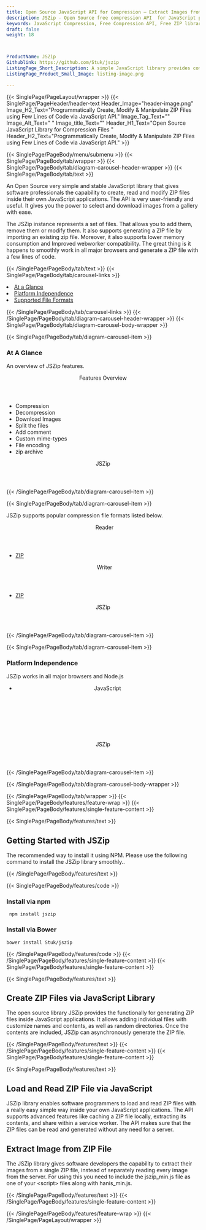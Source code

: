 ```yaml
---
title: Open Source JavaScript API for Compression – Extract Images from ZIP
description: JSZip - Open Source free compression API  for JavaScript programmers. Create, Read & Manipulate ZIP files, extract Image from ZIP File via JavaScript library
keywords: JavaScript Compression, Free Compression API, Free ZIP library, JavaScript compression API, compress files in JavaScript, decompress files JavaScript,  ZIP JavaScript Archive, JavaScript  BZip2, JavaScript BZip2,  JavaScript ZIP programming, create  ZIP archive, JavaScript compression Library, Open Source JavaScript Library
draft: false
weight: 18



ProductName: JSZip
Githublink: https://github.com/Stuk/jszip
ListingPage_Short_Description: A simple JavaScript library provides complete functionality for creating, reading and manipulating ZIP files inside JavaScript applications.
ListingPage_Product_Small_Image: listing-image.png 

---
```


{{< SinglePage/PageLayout/wrapper >}}
{{< SinglePage/PageHeader/header-text
Header_Image="header-image.png"
Image_H2_Text="Programmatically Create, Modify & Manipulate ZIP Files using Few Lines of Code via JavaScript API."
Image_Tag_Text=""
Image_Alt_Text=" "
Image_title_Text=""
Header_H1_Text="Open Source JavaScript Library for Compression Files "
Header_H2_Text="Programmatically Create, Modify & Manipulate ZIP Files using Few Lines of Code via JavaScript API." >}}

{{< SinglePage/PageBody/menu/submenu >}}
{{< SinglePage/PageBody/tab/wrapper >}}
{{< SinglePage/PageBody/tab/diagram-carousel-header-wrapper >}}
{{< SinglePage/PageBody/tab/text >}}



<p>An Open Source very simple and stable JavaScript library that gives software professionals the capability to create, read and modify ZIP files inside their own JavaScript applications. The API is very user-friendly and useful. It gives you the power to select and download images from a gallery with ease.</p>
<p>The JSZip instance represents a set of files. That allows you to add them, remove them or modify them. It also supports generating a ZIP file by importing an existing zip file. Moreover, it also supports lower memory consumption and Improved webworker compatibility. The great thing is it happens to smoothly work in all major browsers and generate a ZIP file with a few lines of code.</p>

{{< /SinglePage/PageBody/tab/text >}}
{{< SinglePage/PageBody/tab/carousel-links >}}

<li data-target="#diagramcarousel" data-slide-to="0"><a href="#">At a Glance</a></li>
<li data-target="#diagramcarousel" data-slide-to="2"><a href="#">Platform Independence</a></li>
<li data-target="#diagramcarousel" data-slide-to="1"><a class="activetab" href="#">Supported File Formats</a></li>


{{< /SinglePage/PageBody/tab/carousel-links >}}
{{< /SinglePage/PageBody/tab/diagram-carousel-header-wrapper >}}
{{< SinglePage/PageBody/tab/diagram-carousel-body-wrapper >}}

{{< SinglePage/PageBody/tab/diagram-carousel-item >}}
<h3>At A Glance</h3>
<p>An overview of JSZip features.</p>
<div class="diagram1 d1-poi">
<div class="d1-row">
<div class="d1-col d1-left"><header>Features Overview</header>
<ul>
<li>Compression</li>
<li>Decompression</li>
<li>Download Images</li>
<li>Split the files</li>
<li>Add comment</li>
<li>Custom mime-types</li>
<li>File encoding</li>
<li>zip archive</li>
</ul>
</div>
</div>
<div class="d1-logo" style="border: none;"><!--<img src='listing-image.png' alt="Compression APIs for .NET" />--><header>JSZip</header><footer><small></small></footer></div>
<!--/logo--></div>
<!--/diagram1-->
{{< /SinglePage/PageBody/tab/diagram-carousel-item >}}

{{< SinglePage/PageBody/tab/diagram-carousel-item >}}
<p>JSZip supports popular compression file formats listed below.</p>
<div class="diagram1 d2  d1-poi">
<div class="d1-row">
<div class="d1-col d1-left"><header><i class="fa fa-arrows-v "> </i> Reader</header>
<ul>
<li><a href="https://docs.fileformat.com/compression/zip/">ZIP</a></li>
</ul>
</div>
<!--/left-->
<div class="d1-col d1-right"><header><i class="fa  fa-long-arrow-down"> </i> Writer</header>
<ul>
<li><a href="https://docs.fileformat.com/compression/zip/">ZIP</a></li>
</ul>
</div>
<!--/right--></div>
<!--/row-->
<div class="d1-logo" style="border: none;"><!--<img src='listing-image.png' alt="Compression APIs for .NET" />--><header>JSZip</header><footer><small></small></footer></div>
<!--/logo--></div>
<!--/diagram2-->
{{< /SinglePage/PageBody/tab/diagram-carousel-item >}}

{{< SinglePage/PageBody/tab/diagram-carousel-item >}}
<h3>Platform Independence</h3>
<p>JSZip works in all major browsers and Node.js</p>
<div class="diagram1 d1-poi">
<div class="d1-row">
<div class="d1-col d1-left"><header>
<ul>
<li>JavaScript</li>
</ul>
</header><header> </header></div>
<!--/right--></div>
<!--/row-->
<div class="d1-logo" style="border: none;"><!--<img src='listing-image.png' alt="Compression APIs for .NET" />--><header>JSZip</header><footer><small></small></footer></div>
<!--/logo--></div>
<!--/diagram2 -->
{{< /SinglePage/PageBody/tab/diagram-carousel-item >}}

{{< /SinglePage/PageBody/tab/diagram-carousel-body-wrapper >}}

{{< /SinglePage/PageBody/tab/wrapper >}}
{{< SinglePage/PageBody/features/feature-wrap >}}
{{< SinglePage/PageBody/features/single-feature-content >}}

{{< SinglePage/PageBody/features/text >}}
<h2 class="h2title">Getting Started with JSZip</h2>
<p>The recommended way to install it using NPM. Please use the following command to install the JSZip library smoothly..</p>
{{< /SinglePage/PageBody/features/text >}}

{{< SinglePage/PageBody/features/code >}}
<h3>Install via <strong>npm</strong></h3>
<pre><code class="html"> npm install jszip <br></code></pre>
<h3>Install via <strong>Bower</strong></h3>
<pre><code class="html">bower install Stuk/jszip  </code></pre>

{{< /SinglePage/PageBody/features/code >}}
{{< /SinglePage/PageBody/features/single-feature-content >}}
{{< SinglePage/PageBody/features/single-feature-content >}}

{{< SinglePage/PageBody/features/text >}}
<h2 class="h2title">Create ZIP Files via JavaScript Library</h2>
<p>The open source library JSZip provides the functionally for generating ZIP files inside JavaScript applications. It allows adding individual files with customize names and contents, as well as random directories. Once the contents are included, JSZip can asynchronously generate the ZIP file.</p>

{{< /SinglePage/PageBody/features/text >}}
{{< /SinglePage/PageBody/features/single-feature-content >}}
{{< SinglePage/PageBody/features/single-feature-content >}}

{{< SinglePage/PageBody/features/text >}}
<h2 class="h2title">Load and Read ZIP File via JavaScript</h2>
<p>JSZip library enables software programmers to load and read ZIP files with a really easy simple way inside your own JavaScript applications. The API supports advanced features like caching a ZIP file locally, extracting its contents, and share within a service worker. The API makes sure that the ZIP files can be read and generated without any need for a server.</p>
<h2 class="h2title">Extract Image from ZIP File</h2>
<p>The JSZip library gives software developers the capability to extract their images from a single ZIP file, instead of separately reading every image from the server. For using this you need to include the jszip_min.js file as one of your &lt;script&gt; files along with hanis_min.js.</p>

{{< /SinglePage/PageBody/features/text >}}
{{< /SinglePage/PageBody/features/single-feature-content >}}

{{< /SinglePage/PageBody/features/feature-wrap >}}
{{< /SinglePage/PageLayout/wrapper >}}